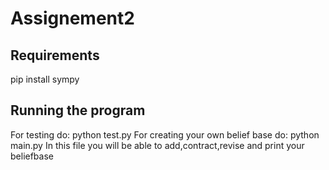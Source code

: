 # Assignement2
## Requirements
pip install sympy
## Running the program
For testing do: python test.py 
For creating your own belief base do: python main.py
In this file you will be able to add,contract,revise and print your beliefbase




